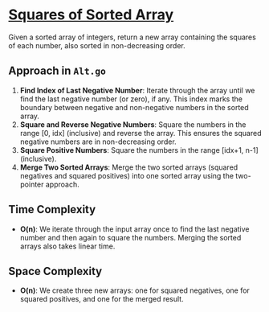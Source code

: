 # [Squares of Sorted Array](https://leetcode.com/problems/squares-of-a-sorted-array/description/)
Given a sorted array of integers, return a new array containing the squares of each number, also sorted in non-decreasing order.

## Approach in `Alt.go`
1. **Find Index of Last Negative Number**: Iterate through the array until we find the last negative number (or zero), if any. This index marks the boundary between negative and non-negative numbers in the sorted array.
2. **Square and Reverse Negative Numbers**: Square the numbers in the range [0, idx] (inclusive) and reverse the array. This ensures the squared negative numbers are in non-decreasing order.
3. **Square Positive Numbers**: Square the numbers in the range [idx+1, n-1] (inclusive).
4. **Merge Two Sorted Arrays**: Merge the two sorted arrays (squared negatives and squared positives) into one sorted array using the two-pointer approach.

## Time Complexity
- **O(n)**: We iterate through the input array once to find the last negative number and then again to square the numbers. Merging the sorted arrays also takes linear time.

## Space Complexity
- **O(n)**: We create three new arrays: one for squared negatives, one for squared positives, and one for the merged result.
